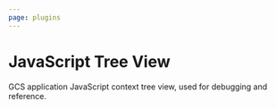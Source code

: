```yaml
---
page: plugins
---
```


# JavaScript Tree View

GCS application JavaScript context tree view, used for debugging and reference.
